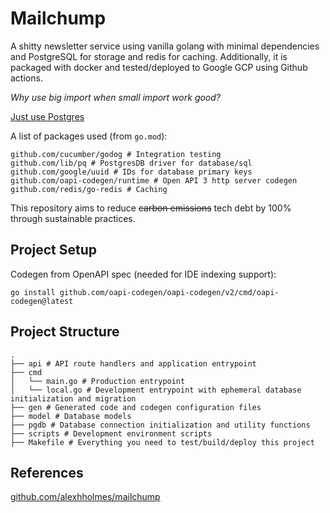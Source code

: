 # Mailchump

A shitty newsletter service using vanilla golang with minimal dependencies
and PostgreSQL for storage and redis for caching. Additionally, it is packaged
with docker and tested/deployed to Google GCP using Github actions.

_Why use big import when small import work good?_

[Just use Postgres](https://mccue.dev/pages/8-16-24-just-use-postgres)

A list of packages used (from `go.mod`):
```text
github.com/cucumber/godog # Integration testing
github.com/lib/pq # PostgresDB driver for database/sql
github.com/google/uuid # IDs for database primary keys
github.com/oapi-codegen/runtime # Open API 3 http server codegen
github.com/redis/go-redis # Caching
```

This repository aims to reduce ~~carbon emissions~~ tech debt by 100% through sustainable practices.

## Project Setup
Codegen from OpenAPI spec (needed for IDE indexing support):
```
go install github.com/oapi-codegen/oapi-codegen/v2/cmd/oapi-codegen@latest
```

## Project Structure
```
.
├── api # API route handlers and application entrypoint
├── cmd
│   └── main.go # Production entrypoint
│   └── local.go # Development entrypoint with ephemeral database initialization and migration
├── gen # Generated code and codegen configuration files
├── model # Database models
├── pgdb # Database connection initialization and utility functions
├── scripts # Development environment scripts
├── Makefile # Everything you need to test/build/deploy this project
```

## References
[github.com/alexhholmes/mailchump](https://github.com/alexhholmes/mailchump/blob/main/README.md)